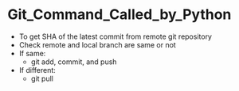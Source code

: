 # Git_Command_Called_by_Python
* To get SHA of the latest commit from remote git repository
* Check remote and local branch are same or not
* If same: 
    * git add, commit, and push
* If different:
    * git pull 